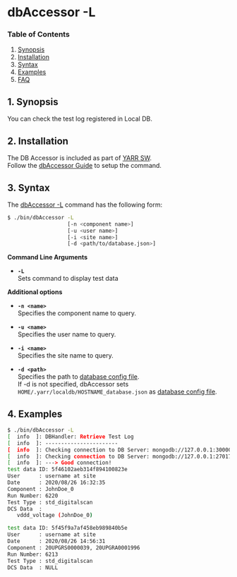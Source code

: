 # dbAccessor -L

### Table of Contents

1. [Synopsis](#1-synopsis)
2. [Installation](#2-installation)
3. [Syntax](#3-syntax)
4. [Examples](#4-examples)
5. [FAQ](#5-faq)

## 1. Synopsis

You can check the test log registered in Local DB.

## 2. Installation

The DB Accessor is included as part of [YARR SW](https://yarr.readthedocs.io/en/latest/).<br>
Follow the [dbAccessor Guide](../accessor.md) to setup the command.

## 3. Syntax

The [dbAccessor -L](l.md) command has the following form:

```bash
$ ./bin/dbAccessor -L
                   [-n <component name>]
                   [-u <user name>]
                   [-i <site name>]
                   [-d <path/to/database.json>]
```

**Command Line Arguments**

- **``-L``**<br>
Sets command to display test data

**Additional options**

- **``-n <name>``**<br>
Specifies the component name to query.

- **``-u <name>``**<br>
Specifies the user name to query.

- **``-i <name>``**<br>
Specifies the site name to query.

- **``-d <path>``**<br>
Specifies the path to [database config file](../config/database.md).<br>
If -d is not specified, dbAccessor sets `HOME/.yarr/localdb/HOSTNAME_database.json` as [database config file](../config/database.md).

## 4. Examples

```bash
$ ./bin/dbAccessor -L
[  info  ]: DBHandler: Retrieve Test Log
[  info  ]: -----------------------
[  info  ]: Checking connection to DB Server: mongodb://127.0.0.1:30000/localdb ...
[  info  ]: Checking connection to DB Server: mongodb://127.0.0.1:27017/localdb ...
[  info  ]: ---> Good connection!
test data ID: 5f46102aeb314f894100823e
User      : username at site
Date      : 2020/08/26 16:32:35
Component : JohnDoe_0
Run Number: 6220
Test Type : std_digitalscan
DCS Data  :
   vddd_voltage (JohnDoe_0)

test data ID: 5f45f9a7af458eb989840b5e
User      : username at site
Date      : 2020/08/26 14:56:31
Component : 20UPGRS0000039, 20UPGRA0001996
Run Number: 6213
Test Type : std_digitalscan
DCS Data  : NULL
```
